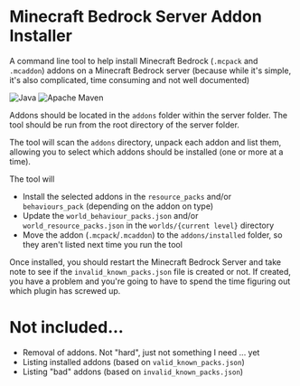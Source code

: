 # Minecraft Bedrock Server Addon Installer
A command line tool to help install Minecraft Bedrock (`.mcpack` and `.mcaddon`) addons on a Minecraft Bedrock server (because while it's simple, it's also complicated, time consuming and not well documented)

![Java](https://img.shields.io/badge/Java-17.0.3.1-orange) ![Apache Maven](https://img.shields.io/badge/Maven-3.8.5-orange)

Addons should be located in the `addons` folder within the server folder.  The tool should be run from the root directory of the server folder.

The tool will scan the `addons` directory, unpack each addon and list them, allowing you to select which addons should be installed (one or more at a time).

The tool will 

* Install the selected addons in the `resource_packs` and/or `behaviours_pack` (depending on the addon on type)
* Update the `world_behaviour_packs.json` and/or `world_resource_packs.json` in the `worlds/{current level}` directory
* Move the addon (`.mcpack`/`.mcaddon`) to the `addons/installed` folder, so they aren't listed next time you run the tool

Once installed, you should restart the Minecraft Bedrock Server and take note to see if the `invalid_known_packs.json` file is created or not.  If created, you have a problem and you're going to have to spend the time figuring out which plugin has screwed up.

# Not included...

* Removal of addons.  Not "hard", just not something I need ... yet
* Listing installed addons (based on `valid_known_packs.json`)
* Listing "bad" addons (based on `invalid_known_packs.json`)
